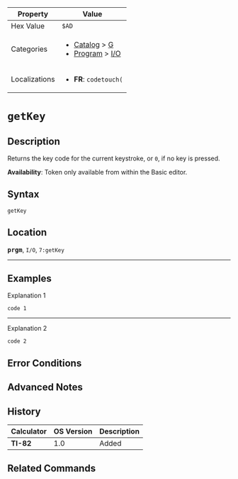| Property      | Value |
|---------------|-------|
| Hex Value     | `$AD`|
| Categories    | <ul><li>[Catalog](<../categories/Catalog.md>) > [G](<../categories/Catalog.md#G>)</li><li>[Program](<../categories/Program.md>) > [I/O](<../categories/Program.md#I/O>)</li></ul> |
| Localizations | <ul><li><b>FR</b>: `codetouch(`</li></ul> |

# `getKey`

## Description
Returns the key code for the current keystroke, or `0`, if no key is pressed.


<b>Availability</b>: Token only available from within the Basic editor.

## Syntax
`getKey`

## Location
<tt><kbd><b>prgm</b></kbd></tt>, `I/O`, `7:getKey`
<hr>

## Examples

Explanation 1
```ti-basic
code 1
```
---
Explanation 2
```ti-basic
code 2
```

## Error Conditions


## Advanced Notes


## History
| Calculator | OS Version | Description |
|------------|------------|-------------|
| <b>TI-82</b> | 1.0 | Added

## Related Commands

    